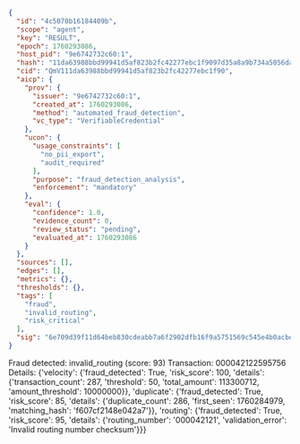 ```json
{
  "id": "4c5070b16184409b",
  "scope": "agent",
  "key": "RESULT",
  "epoch": 1760293086,
  "host_pid": "9e6742732c60:1",
  "hash": "11da63988bbd99941d5af823b2fc42277ebc1f9097d35a8a9b734a5056dab3eb",
  "cid": "QmV111da63988bbd99941d5af823b2fc42277ebc1f90",
  "aicp": {
    "prov": {
      "issuer": "9e6742732c60:1",
      "created_at": 1760293086,
      "method": "automated_fraud_detection",
      "vc_type": "VerifiableCredential"
    },
    "ucon": {
      "usage_constraints": [
        "no_pii_export",
        "audit_required"
      ],
      "purpose": "fraud_detection_analysis",
      "enforcement": "mandatory"
    },
    "eval": {
      "confidence": 1.0,
      "evidence_count": 0,
      "review_status": "pending",
      "evaluated_at": 1760293086
    }
  },
  "sources": [],
  "edges": [],
  "metrics": {},
  "thresholds": {},
  "tags": [
    "fraud",
    "invalid_routing",
    "risk_critical"
  ],
  "sig": "6e709d39f11d64beb830cdeabb7a6f2902dfb16f9a5751569c545e4b0acbeba5"
}
```

Fraud detected: invalid_routing (score: 93)
Transaction: 000042122595756
Details: {'velocity': {'fraud_detected': True, 'risk_score': 100, 'details': {'transaction_count': 287, 'threshold': 50, 'total_amount': 113300712, 'amount_threshold': 10000000}}, 'duplicate': {'fraud_detected': True, 'risk_score': 85, 'details': {'duplicate_count': 286, 'first_seen': 1760284979, 'matching_hash': 'f607cf2148e042a7'}}, 'routing': {'fraud_detected': True, 'risk_score': 95, 'details': {'routing_number': '000042121', 'validation_error': 'Invalid routing number checksum'}}}